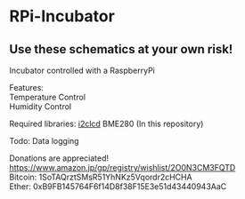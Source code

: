 # RPi-Incubator
## Use these schematics at your own risk!


Incubator controlled with a RaspberryPi

Features:  
Temperature Control  
Humidity Control  

Required libraries:
[i2clcd](https://github.com/sotakan/i2clcd)
BME280 (In this repository)

Todo:
Data logging  

Donations are appreciated!
https://www.amazon.jp/gp/registry/wishlist/2O0N3CM3FQTD    
Bitcoin: 1SoTAQrztSMsR51YhNKz5Vqordr2cHCHA   
Ether: 0xB9FB145764F6f14D8f38F15E3e51d43440943AaC

